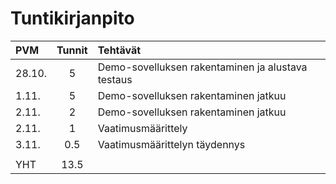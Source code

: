 # Tuntikirjanpito

| PVM | Tunnit | Tehtävät |
| :-----|:---:| :-----|
| 28.10.|  5  | Demo-sovelluksen rakentaminen ja alustava testaus |
| 1.11. |  5  | Demo-sovelluksen rakentaminen jatkuu |
| 2.11. |  2  | Demo-sovelluksen rakentaminen jatkuu |
| 2.11. |  1  | Vaatimusmäärittely |
| 3.11. | 0.5 | Vaatimusmäärittelyn täydennys |
|       |     | |
| YHT   | 13.5| |
